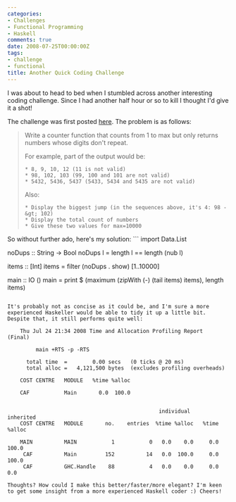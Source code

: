 ```yaml
---
categories:
- Challenges
- Functional Programming
- Haskell
comments: true
date: 2008-07-25T00:00:00Z
tags:
- challenge
- functional
title: Another Quick Coding Challenge
---
```


I was about to head to bed when I stumbled across another interesting coding challenge. Since I had another half hour or so to kill I thought I'd give it a shot!

<!--more-->

The challenge was first posted <a href="http://beust.com/weblog/archives/000491.html">here</a>. The problem is as follows:
<blockquote><p>Write a counter function that counts from 1 to max but only returns numbers whose digits don't repeat.

For example, part of the output would be:

    * 8, 9, 10, 12 (11 is not valid)
    * 98, 102, 103 (99, 100 and 101 are not valid)
    * 5432, 5436, 5437 (5433, 5434 and 5435 are not valid)

Also:

    * Display the biggest jump (in the sequences above, it's 4: 98 -&gt; 102)
    * Display the total count of numbers
    * Give these two values for max=10000
</p></blockquote>
So without further ado, here's my solution:
```
import Data.List

noDups :: String -> Bool
noDups l = length l == length (nub l)

items :: [Int]
items = filter (noDups . show) [1..10000]

main :: IO ()
main = print $ (maximum (zipWith (-) (tail items) items), length items)
```

It's probably not as concise as it could be, and I'm sure a more experienced Haskeller would be able to tidy it up a little bit. Despite that, it still performs quite well:

    Thu Jul 24 21:34 2008 Time and Allocation Profiling Report  (Final)

         main +RTS -p -RTS

      total time  =        0.00 secs   (0 ticks @ 20 ms)
      total alloc =   4,121,500 bytes  (excludes profiling overheads)

    COST CENTRE   MODULE   %time %alloc

    CAF           Main       0.0  100.0


                                                individual    inherited
    COST CENTRE   MODULE       no.    entries  %time %alloc   %time %alloc

    MAIN          MAIN           1           0   0.0    0.0     0.0  100.0
     CAF          Main         152          14   0.0  100.0     0.0  100.0
     CAF          GHC.Handle    88           4   0.0    0.0     0.0    0.0

Thoughts? How could I make this better/faster/more elegant? I'm keen to get some insight from a more experienced Haskell coder :) Cheers!
